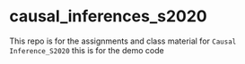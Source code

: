 # causal_inferences_s2020
This repo is for the assignments and class material for `Causal Inference_S2020` 
this is for the demo code

